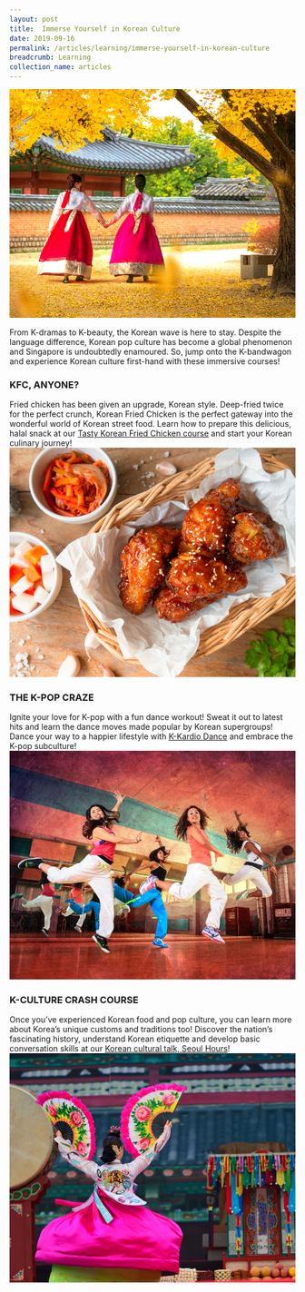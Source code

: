 ```yaml
---
layout: post
title:  Immerse Yourself in Korean Culture
date: 2019-09-16
permalink: /articles/learning/immerse-yourself-in-korean-culture
breadcrumb: Learning
collection_name: articles
---
```

![Immerse Yourself in Korean Culture](/images/content-articles/learning/immerse-in-korean-culture-img1.jpg)

From K-dramas to K-beauty, the Korean wave is here to stay. Despite the language difference, Korean pop culture has become a global phenomenon and Singapore is undoubtedly enamoured. So, jump onto the K-bandwagon and experience Korean culture first-hand with these immersive courses!

### KFC, ANYONE?
Fried chicken has been given an upgrade, Korean style. Deep-fried twice for the perfect crunch, Korean Fried Chicken is the perfect gateway into the wonderful world of Korean street food. Learn how to prepare this delicious, halal snack at our [Tasty Korean Fried Chicken course](../../course-directory/lifestyle-and-leisure/#tasty-korean-fried-chicken-halal) and start your Korean culinary journey!
![Immerse Yourself in Korean Culture](/images/content-articles/learning/immerse-in-korean-culture-img2.jpg)

### THE K-POP CRAZE
Ignite your love for K-pop with a fun dance workout! Sweat it out to latest hits and learn the dance moves made popular by Korean supergroups! Dance your way to a happier lifestyle with [K-Kardio Dance](../../course-directory/health-and-wellness/#k-kardio-dance) and embrace the K-pop subculture!
![Immerse Yourself in Korean Culture](/images/content-articles/learning/immerse-in-korean-culture-img3.jpg)

### K-CULTURE CRASH COURSE
Once you’ve experienced Korean food and pop culture, you can learn more about Korea’s unique customs and traditions too! Discover the nation’s fascinating history, understand Korean etiquette and develop basic conversation skills at our [Korean cultural talk, Seoul Hours](../../course-directory/lifelong-learning/#seoul-hours-korean-cultural-talk)!
![Immerse Yourself in Korean Culture](/images/content-articles/learning/immerse-in-korean-culture-img4.jpg)
